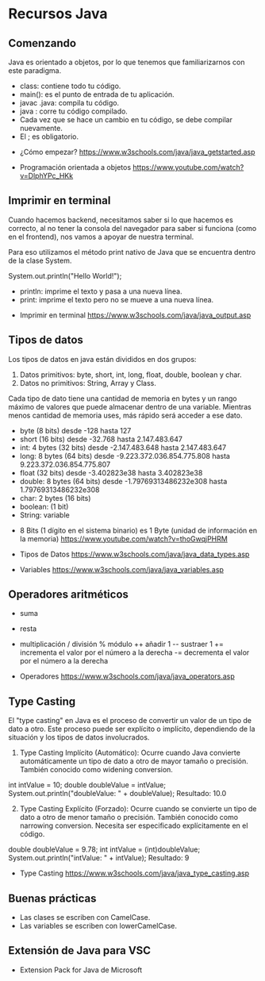 # Recursos Java 

## Comenzando

Java es orientado a objetos, por lo que tenemos que familiarizarnos con este paradigma.

- class: contiene todo tu código. 
- main(): es el punto de entrada de tu aplicación.
- javac <file-name>.java: compila tu código.
- java <file-name>: corre tu código compilado.
- Cada vez que se hace un cambio en tu código, se debe compilar nuevamente.
- El ; es obligatorio.

* ¿Cómo empezar?
https://www.w3schools.com/java/java_getstarted.asp

* Programación orientada a objetos
https://www.youtube.com/watch?v=DlphYPc_HKk


## Imprimir en terminal

Cuando hacemos backend, necesitamos saber si lo que hacemos es correcto, al no tener la consola del navegador para saber si funciona (como en el frontend), nos vamos a apoyar de nuestra terminal. 

Para eso utilizamos el método print nativo de Java que se encuentra dentro de la clase System.

System.out.println("Hello World!");

- println: imprime el texto y pasa a una nueva línea.
- print: imprime el texto pero no se mueve a una nueva línea.

* Imprimir en terminal
https://www.w3schools.com/java/java_output.asp


## Tipos de datos

Los tipos de datos en java están divididos en dos grupos:

1. Datos primitivos: byte, short, int, long, float, double, boolean y char.
2. Datos no primitivos: String, Array y Class.

Cada tipo de dato tiene una cantidad de memoria en bytes y un rango máximo de valores que puede almacenar dentro de una variable. Mientras menos cantidad de memoria uses, más rápido será acceder a ese dato.

- byte (8 bits) desde -128 hasta 127
- short (16 bits) desde -32.768 hasta 2.147.483.647
- int: 4 bytes (32 bits) desde -2.147.483.648 hasta 2.147.483.647
- long: 8 bytes (64 bits) desde -9.223.372.036.854.775.808 hasta 9.223.372.036.854.775.807
- float (32 bits) desde -3.402823e38 hasta 3.402823e38
- double: 8 bytes (64 bits) desde -1.79769313486232e308 hasta 1.79769313486232e308
- char: 2 bytes (16 bits)
- boolean: (1 bit)
- String: variable

* 8 Bits (1 dígito en el sistema binario) es 1 Byte (unidad de información en la memoria)
https://www.youtube.com/watch?v=thoGwqjPHRM

* Tipos de Datos
https://www.w3schools.com/java/java_data_types.asp

* Variables
https://www.w3schools.com/java/java_variables.asp


## Operadores aritméticos

+ suma
- resta
* multiplicación
/ división
% módulo
++ añadir 1
-- sustraer 1
+= incrementa el valor por el número a la derecha
-= decrementa el valor por el número a la derecha

* Operadores
https://www.w3schools.com/java/java_operators.asp


## Type Casting

El "type casting" en Java es el proceso de convertir un valor de un tipo de dato a otro. Este proceso puede ser explícito o implícito, dependiendo de la situación y los tipos de datos involucrados.

1. Type Casting Implícito (Automático):
Ocurre cuando Java convierte automáticamente un tipo de dato a otro de mayor tamaño o precisión. También conocido como widening conversion.

int intValue = 10;
double doubleValue = intValue;
System.out.println("doubleValue: " + doubleValue);
Resultado: 10.0

2. Type Casting Explícito (Forzado):
Ocurre cuando se convierte un tipo de dato a otro de menor tamaño o precisión. También conocido como narrowing conversion. Necesita ser especificado explícitamente en el código.

double doubleValue = 9.78;
int intValue = (int)doubleValue;
System.out.println("intValue: " + intValue); 
Resultado: 9

* Type Casting
https://www.w3schools.com/java/java_type_casting.asp


## Buenas prácticas

- Las clases se escriben con CamelCase.
- Las variables se escriben con lowerCamelCase.


## Extensión de Java para VSC

- Extension Pack for Java de Microsoft




